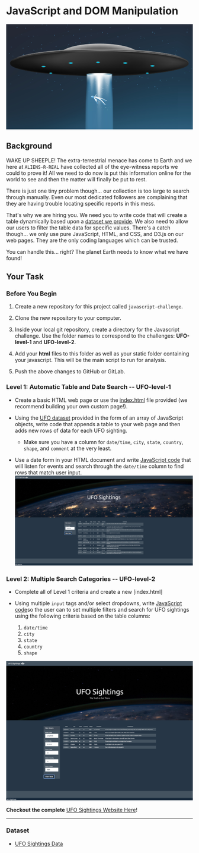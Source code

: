 # JavaScript and DOM Manipulation
![ufo](images/alienship.png)

## Background

WAKE UP SHEEPLE! The extra-terrestrial menace has come to Earth and we here at `ALIENS-R-REAL` have collected all of the eye-witness reports we could to prove it! All we need to do now is put this information online for the world to see and then the matter will finally be put to rest.

There is just one tiny problem though... our collection is too large to search through manually. Even our most dedicated followers are complaining that they are having trouble locating specific reports in this mess.

That's why we are hiring you. We need you to write code that will create a table dynamically based upon a [dataset we provide](UFO-level-1/static/js/data.js). We also need to allow our users to filter the table data for specific values. There's a catch though... we only use pure JavaScript, HTML, and CSS, and D3.js on our web pages. They are the only coding languages which can be trusted.

You can handle this... right? The planet Earth needs to know what we have found!

## Your Task

### Before You Begin

1. Create a new repository for this project called `javascript-challenge`. 

2. Clone the new repository to your computer.

3. Inside your local git repository, create a directory for the Javascript challenge. Use the folder names to correspond to the challenges: **UFO-level-1** and **UFO-level-2**.

4. Add your **html** files to this folder as well as your static folder containing your javascript. This will be the main script to run for analysis.

5. Push the above changes to GitHub or GitLab.


### Level 1: Automatic Table and Date Search -- UFO-level-1

* Create a basic HTML web page or use the [index.html](https://github.com/Kpearson72/javascript-challenge/blob/main/UFO-level-1/index.html) file provided (we recommend building your own custom page!).

* Using the [UFO dataset](https://github.com/Kpearson72/javascript-challenge/blob/main/UFO-level-1/static/js/data.js) provided in the form of an array of JavaScript objects, write code that appends a table to your web page and then adds new rows of data for each UFO sighting.

  * Make sure you have a column for `date/time`, `city`, `state`, `country`, `shape`, and `comment` at the very least.

* Use a date form in your HTML document and write [JavaScript code](https://github.com/Kpearson72/javascript-challenge/blob/main/UFO-level-1/static/js/app.js) that will listen for events and search through the `date/time` column to find rows that match user input.
![UFO-Level-1](images/Screen%20Shot%202021-02-26%20at%208.41.19%20PM.png) 

### Level 2: Multiple Search Categories -- UFO-level-2

* Complete all of Level 1 criteria and create a new [index.html]

* Using multiple `input` tags and/or select dropdowns, write [JavaScript code](https://github.com/Kpearson72/javascript-challenge/blob/main/UFO-level-2/index.html)so the user can to set multiple filters and search for UFO sightings using the following criteria based on the table columns:

  1. `date/time`
  2. `city`
  3. `state`
  4. `country`
  5. `shape`

![UFO-Level-2](images/Screen%20Shot%202021-02-26%20at%208.46.10%20PM.png) 

**Checkout the complete** [UFO Sightings Website Here](https://kpearson72.github.io/UFO-Level-2/)!

- - -

### Dataset

* [UFO Sightings Data](https://github.com/Kpearson72/javascript-challenge/blob/main/UFO-level-2/static/js/data.js)


